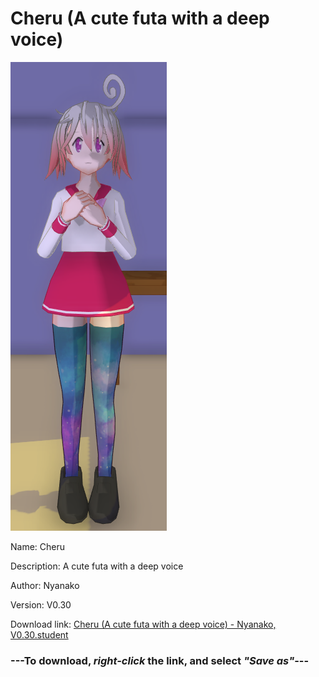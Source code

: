 # Cheru (A cute futa with a deep voice)

<img src = "https://raw.githubusercontent.com/Arbiter1223/Daigaku-Gurashi-Custom-Students/master/Students/Files/Cheru%20(A%20cute%20futa%20with%20a%20deep%20voice).png">

Name: Cheru

Description: A cute futa with a deep voice

Author: Nyanako

Version: V0.30

Download link: <a href="https://raw.githubusercontent.com/Arbiter1223/Daigaku-Gurashi-Custom-Students/master/Students/Files/Cheru%20(A%20cute%20futa%20with%20a%20deep%20voice)%20-%20Nyanako%2C%20V0.30.student">Cheru (A cute futa with a deep voice) - Nyanako, V0.30.student</a>

### ---**To download, _right-click_ the link, and select _"Save as"_**---

